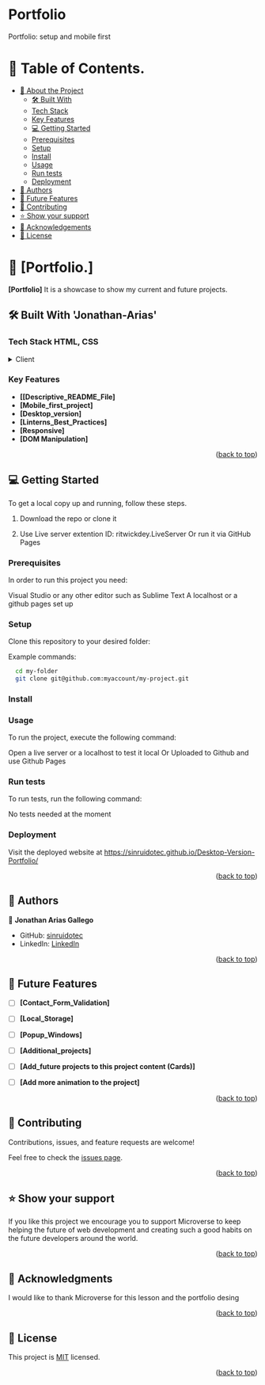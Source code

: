 # Portfolio
Portfolio: setup and mobile first

<a name="readme-top"></a>

# 📗 Table of Contents.

- [📖 About the Project](#about-project)
  - [🛠 Built With](#built-with)
  - [Tech Stack](#tech-stack)
  - [Key Features](#key-features)
  - [💻 Getting Started](#getting-started)
  - [Prerequisites](#prerequisites)
  - [Setup](#setup)
  - [Install](#install)
  - [Usage](#usage)
  - [Run tests](#run-tests)
  - [Deployment](#deployment)
- [👥 Authors](#authors)
- [🔭 Future Features](#future-features)
- [🤝 Contributing](#contributing)
- [⭐️ Show your support](#support)
- [🙏 Acknowledgements](#acknowledgements)
- [📝 License](#license)


# 📖 [Portfolio.] <a name="about-project"></a>


**[Portfolio]** It is a showcase to show my current and future projects.

## 🛠 Built With <a name="built-with-">'Jonathan-Arias'</a>

### Tech Stack <a name="tech-stack">HTML, CSS</a>

<details>
  <summary>Client</summary>
  <ul>
    <li><a href="https://developer.mozilla.org/en-US/docs/Web/HTML">HTML</a></li>
  </ul>
<ul>
    <li><a href="https://developer.mozilla.org/en-US/docs/Web/CSS">CSS</a></li>
  </ul>
</details>

### Key Features <a name="key-features"></a>


- **[[Descriptive_README_File]**
- **[Mobile_first_project]**
- **[Desktop_version]**
- **[Linterns_Best_Practices]**
- **[Responsive]**
- **[DOM Manipulation]**

<p align="right">(<a href="#readme-top">back to top</a>)</p>

## 💻 Getting Started <a name="getting-started"></a>


To get a local copy up and running, follow these steps.

1. Download the repo or clone it

2. Use Live server extention 
ID: ritwickdey.LiveServer
Or run it via GitHub Pages
### Prerequisites

In order to run this project you need:

Visual Studio or any other editor such as Sublime Text
A localhost or a github pages set up


### Setup

Clone this repository to your desired folder:


Example commands:

```sh
  cd my-folder
  git clone git@github.com:myaccount/my-project.git
```


### Install


### Usage

To run the project, execute the following command:

Open a live server or a localhost to test it local
Or
Uploaded to Github and use Github Pages


### Run tests

To run tests, run the following command:

No tests needed at the moment

### Deployment

Visit the deployed website at https://sinruidotec.github.io/Desktop-Version-Portfolio/

<p align="right">(<a href="#readme-top">back to top</a>)</p>


## 👥 Authors <a name="authors"></a>

👤 **Jonathan Arias Gallego**

- GitHub: [sinruidotec](https://github.com/sinruidotec)
- LinkedIn: [LinkedIn](https://www.linkedin.com/in/jonathan-arias-gallego-385b3926a/)

<p align="right">(<a href="#readme-top">back to top</a>)</p>


## 🔭 Future Features <a name="future-features"></a>

- [ ] **[Contact_Form_Validation]**
- [ ] **[Local_Storage]**
- [ ] **[Popup_Windows]**
- [ ] **[Additional_projects]**
- [ ] **[Add_future projects to this project content (Cards)]**
- [ ] **[Add more animation to the project]**


<p align="right">(<a href="#readme-top">back to top</a>)</p>

## 🤝 Contributing <a name="contributing"></a>

Contributions, issues, and feature requests are welcome!

Feel free to check the [issues page](../../issues/).

<p align="right">(<a href="#readme-top">back to top</a>)</p>

## ⭐️ Show your support <a name="support"></a>

If you like this project we encourage you to support Microverse to keep helping the future of web development and creating such a good habits on the future developers around the world.

<p align="right">(<a href="#readme-top">back to top</a>)</p>


## 🙏 Acknowledgments <a name="acknowledgements"></a>

I would like to thank Microverse for this lesson and the portfolio desing

<p align="right">(<a href="#readme-top">back to top</a>)</p>


## 📝 License <a name="license"></a>

This project is [MIT](./LICENSE) licensed.

<p align="right">(<a href="#readme-top">back to top</a>)</p>
